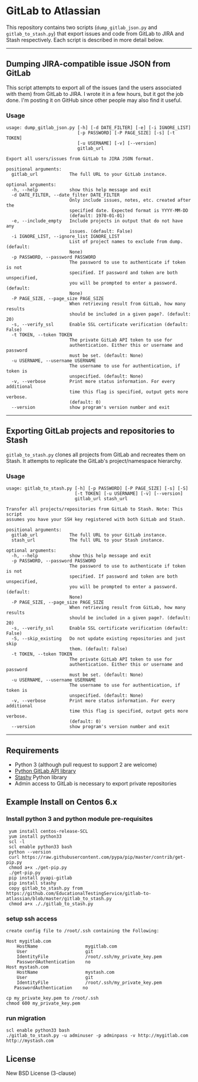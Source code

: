 # GitLab to Atlassian

This repository contains two scripts (`dump_gitlab_json.py` and
`gitlab_to_stash.py`) that export issues and code from GitLab to JIRA and Stash
respectively. Each script is described in more detail below.

***

## Dumping JIRA-compatible issue JSON from GitLab

This script attempts to export all of the issues (and the users associated with
them) from GitLab to JIRA. I wrote it in a few hours, but it got the job done.
I'm posting it on GitHub since other people may also find it useful.

### Usage

```
usage: dump_gitlab_json.py [-h] [-d DATE_FILTER] [-e] [-i IGNORE_LIST]
                           [-p PASSWORD] [-P PAGE_SIZE] [-s] [-t TOKEN]
                           [-u USERNAME] [-v] [--version]
                           gitlab_url

Export all users/issues from GitLab to JIRA JSON format.

positional arguments:
  gitlab_url            The full URL to your GitLab instance.

optional arguments:
  -h, --help            show this help message and exit
  -d DATE_FILTER, --date_filter DATE_FILTER
                        Only include issues, notes, etc. created after the
                        specified date. Expected format is YYYY-MM-DD
                        (default: 1970-01-01)
  -e, --include_empty   Include projects in output that do not have any
                        issues. (default: False)
  -i IGNORE_LIST, --ignore_list IGNORE_LIST
                        List of project names to exclude from dump. (default:
                        None)
  -p PASSWORD, --password PASSWORD
                        The password to use to authenticate if token is not
                        specified. If password and token are both unspecified,
                        you will be prompted to enter a password. (default:
                        None)
  -P PAGE_SIZE, --page_size PAGE_SIZE
                        When retrieving result from GitLab, how many results
                        should be included in a given page?. (default: 20)
  -s, --verify_ssl      Enable SSL certificate verification (default: False)
  -t TOKEN, --token TOKEN
                        The private GitLab API token to use for
                        authentication. Either this or username and password
                        must be set. (default: None)
  -u USERNAME, --username USERNAME
                        The username to use for authentication, if token is
                        unspecified. (default: None)
  -v, --verbose         Print more status information. For every additional
                        time this flag is specified, output gets more verbose.
                        (default: 0)
  --version             show program's version number and exit
```

***

## Exporting GitLab projects and repositories to Stash

`gitlab_to_stash.py` clones all projects from GitLab and recreates them on
Stash.  It attempts to replicate the GitLab's project/namespace hierarchy.

### Usage

```
usage: gitlab_to_stash.py [-h] [-p PASSWORD] [-P PAGE_SIZE] [-s] [-S]
                          [-t TOKEN] [-u USERNAME] [-v] [--version]
                          gitlab_url stash_url

Transfer all projects/repositories from GitLab to Stash. Note: This script
assumes you have your SSH key registered with both GitLab and Stash.

positional arguments:
  gitlab_url            The full URL to your GitLab instance.
  stash_url             The full URL to your Stash instance.

optional arguments:
  -h, --help            show this help message and exit
  -p PASSWORD, --password PASSWORD
                        The password to use to authenticate if token is not
                        specified. If password and token are both unspecified,
                        you will be prompted to enter a password. (default:
                        None)
  -P PAGE_SIZE, --page_size PAGE_SIZE
                        When retrieving result from GitLab, how many results
                        should be included in a given page?. (default: 20)
  -s, --verify_ssl      Enable SSL certificate verification (default: False)
  -S, --skip_existing   Do not update existing repositories and just skip
                        them. (default: False)
  -t TOKEN, --token TOKEN
                        The private GitLab API token to use for
                        authentication. Either this or username and password
                        must be set. (default: None)
  -u USERNAME, --username USERNAME
                        The username to use for authentication, if token is
                        unspecified. (default: None)
  -v, --verbose         Print more status information. For every additional
                        time this flag is specified, output gets more verbose.
                        (default: 0)
  --version             show program's version number and exit
```

***

## Requirements

- Python 3 (although pull request to support 2 are welcome)
- [Python GitLab API library](https://github.com/Itxaka/pyapi-gitlab)
- [Stashy](https://github.com/RisingOak/stashy) Python library
- Admin access to GitLab is necessary to export private repositories

## Example Install on Centos 6.x

### Install python 3 and python module pre-requisites
```
 yum install centos-release-SCL
 yum install python33
 scl -l
 scl enable python33 bash
 python --version
 curl https://raw.githubusercontent.com/pypa/pip/master/contrib/get-pip.py
 chmod a+x ./get-pip.py
 ./get-pip.py
 pip install pyapi-gitlab
 pip install stashy
 copy gitlab_to_stash.py from https://github.com/EducationalTestingService/gitlab-to-atlassian/blob/master/gitlab_to_stash.py
 chmod a+x ././gitlab_to_stash.py
``` 
### setup ssh access
 ```
 create config file to /root/.ssh containing the Following:
 ```
 ```
 Host mygitlab.com
     HostName                  mygitlab.com
     User                      git
     IdentityFile              /root/.ssh/my_private_key.pem
     PasswordAuthentication    no
 Host mystash.com
     HostName                  mystash.com
     User                      git
     IdentityFile              /root/.ssh/my_private_key.pem
    PasswordAuthentication    no    
 ```
 ```
 cp my_private_key.pem to /root/.ssh
 chmod 600 my_private_key.pem
 ```
### run migration
```
scl enable python33 bash
./gitlab_to_stash.py -u adminuser -p adminpass -v http://mygitlab.com  http://mystash.com
``` 
## License

New BSD License (3-clause)